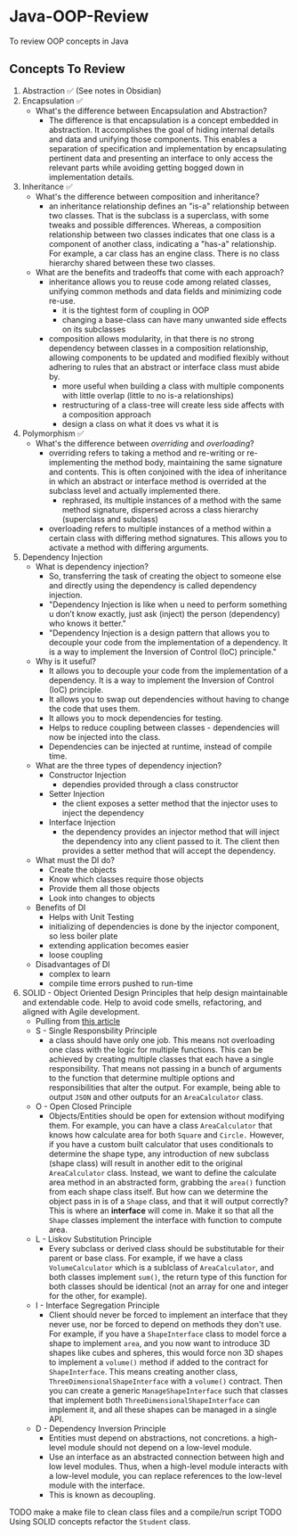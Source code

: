 # Java-OOP-Review

To review OOP concepts in Java

## Concepts To Review

1. Abstraction ✅
    (See notes in Obsidian)
2. Encapsulation ✅
    - What's the difference between Encapsulation and Abstraction?
        - The difference is that encapsulation is a concept embedded in abstraction. It accomplishes the goal of hiding internal details and data and unifying those components. This enables a separation of specification and implementation by encapsulating pertinent data and presenting an interface to only access the relevant parts while avoiding getting bogged down in implementation details.
3. Inheritance ✅
    - What's the difference between composition and inheritance?
        - an inheritance relationship defines an "is-a" relationship between two classes. That is the subclass is a superclass, with some tweaks and possible differences. Whereas, a composition relationship between two classes indicates that one class is a component of another class, indicating a "has-a" relationship. For example, a car class has an engine class. There is no class hierarchy shared between these two classes.
    - What are the benefits and tradeoffs that come with each approach?
        - inheritance allows you to reuse code among related classes, unifying common methods and data fields and minimizing code re-use.
            - it is the tightest form of coupling in OOP
            - changing a base-class can have many unwanted side effects on its subclasses
        - composition allows modularity, in that there is no strong dependency between classes in a composition relationship, allowing components to be updated and modified flexibly without adhering to rules that an abstract or interface class must abide by.
            - more useful when building a class with multiple components with little overlap (little to no is-a relationships)
            - restructuring of a class-tree will create less side affects with a composition approach
            - design a class on what it does vs what it is
4. Polymorphism ✅
    - What's the difference between *overriding* and *overloading*?
        - overriding refers to taking a method and re-writing or re-implementing the method body, maintaining the same signature and contents. This is often conjoined with the idea of inheritance in which an abstract or interface method is overrided at the subclass level and actually implemented there.
            - rephrased, its multiple instances of a method with the same method signature, dispersed across a class hierarchy (superclass and subclass)
        - overloading refers to multiple instances of a method within a certain class with differing method signatures. This allows you to activate a method with differing arguments.
5. Dependency Injection
    - What is dependency injection?
        - So, transferring the task of creating the object to someone else and directly using the dependency is called dependency injection.
        - "Dependency Injection is like when u need to perform something u don’t know exactly, just ask (inject) the person (dependency) who knows it better."
        - "Dependency Injection is a design pattern that allows you to decouple your code from the implementation of a dependency. It is a way to implement the Inversion of Control (IoC) principle."
    - Why is it useful?
        - It allows you to decouple your code from the implementation of a dependency. It is a way to implement the Inversion of Control (IoC) principle.
        - It allows you to swap out dependencies without having to change the code that uses them.
        - It allows you to mock dependencies for testing.
        - Helps to reduce coupling between classes - dependencies will now be injected into the class.
        - Dependencies can be injected at runtime, instead of compile time.
    - What are the three types of dependency injection?
        - Constructor Injection
            - dependies provided through a class constructor
        - Setter Injection
            - the client exposes a setter method that the injector uses to inject the dependency
        - Interface Injection
            - the dependency provides an injector method that will inject the dependency into any client passed to it. The client then provides a setter method that will accept the dependency.
    - What must the DI do?
        - Create the objects
        - Know which classes require those objects
        - Provide them all those objects
        - Look into changes to objects
    - Benefits of DI
        - Helps with Unit Testing
        - initializing of dependencies is done by the injector component, so less boiler plate
        - extending application becomes easier
        - loose coupling
    - Disadvantages of DI
        - complex to learn
        - compile time errors pushed to run-time
6. SOLID - Object Oriented Design Principles that help design maintainable and extendable code. Help to avoid code smells, refactoring, and aligned with Agile development.
    - Pulling from [this article](https://www.digitalocean.com/community/conceptual-articles/s-o-l-i-d-the-first-five-principles-of-object-oriented-design#toc-single-responsibility-principle)
    - S - Single Responsbility Principle
        - a class should have only one job. This means not overloading one class with the logic for multiple functions. This can be achieved by creating multiple classes that each have a single responsibility. That means not passing in a bunch of arguments to the function that determine multiple options and responsibilities that alter the output. For example, being able to output `JSON` and other outputs for an `AreaCalculator` class.
    - O - Open Closed Principle
        - Objects/Entities should be open for extension without modifying them. For example, you can have a class `AreaCalculator` that knows how calculate area for both `Square` and `Circle.` However, if you have a custom built calculator that uses conditionals to determine the shape type, any introduction of new subclass (shape class) will result in another edit to the original `AreaCalculator` class. Instead, we want to define the calculate area method in an abstracted form, grabbing the `area()` function from each shape class itself. But how can we determine the object pass in is of a `Shape` class, and that it will output correctly? This is where an **interface** will come in. Make it so that all the `Shape` classes implement the interface with function to compute area.
    - L - Liskov Substitution Principle
        - Every subclass or derived class should be substitutable for their parent or base class. For example, if we have a class `VolumeCalculator` which is a sublclass of `AreaCalculator`, and both classes implement `sum()`, the return type of this function for both classes should be identical (not an array for one and integer for the other, for example).
    - I - Interface Segregation Principle
        - Client should never be forced to implement an interface that they never use, nor be forced to depend on methods they don't use. For example, if you have a `ShapeInterface` class to model force a shape to implement `area`, and you now want to introduce 3D shapes like cubes and spheres, this would force non 3D shapes to implement a `volume()` method if added to the contract for `ShapeInterface`. This means creating another class, `ThreeDimensionalShapeInterface` with a `volume()` contract. Then you can create a generic `ManageShapeInterface` such that classes that implement both `ThreeDimensionalShapeInterface` can implement it, and all these shapes can be managed in a single API.
    - D - Dependency Inversion Principle
        - Entities must depend on abstractions, not concretions. a high-level module should not depend on a low-level module.
        - Use an interface as an abstracted connection between high and low level modules. Thus, when a high-level module interacts with a low-level module, you can replace references to the low-level module with the interface.
        - This is known as decoupling.

TODO make a make file to clean class files and a compile/run script
TODO Using SOLID concepts refactor the `Student` class.